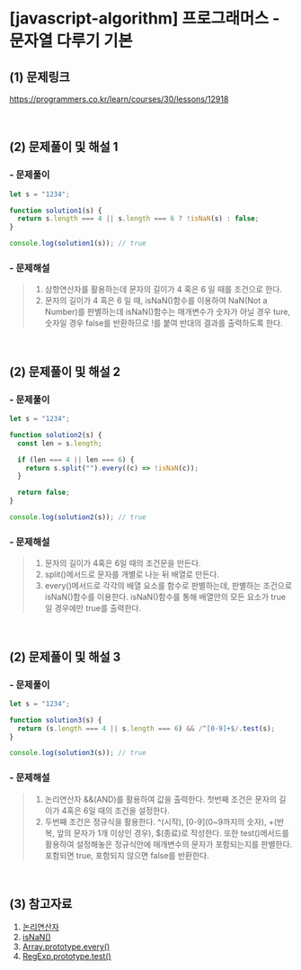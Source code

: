 # [javascript-algorithm] 프로그래머스 - 문자열 다루기 기본

## (1) 문제링크

<a href="https://programmers.co.kr/learn/courses/30/lessons/12918" target='_blank'>https://programmers.co.kr/learn/courses/30/lessons/12918</a>

<br>

## (2) 문제풀이 및 해설 1

### - 문제풀이

```javascript
let s = "1234";

function solution1(s) {
  return s.length === 4 || s.length === 6 ? !isNaN(s) : false;
}

console.log(solution1(s)); // true
```

### - 문제해설

> 1.  삼항연산자를 활용하는데 문자의 길이가 4 혹은 6 일 때를 조건으로 한다.<br>
> 2.  문자의 길이가 4 혹은 6 일 때, isNaN()함수를 이용하여 NaN(Not a Number)를 판별하는데 isNaN()함수는 매개변수가 숫자가 아닐 경우 ture, 숫자일 경우 false를 반환하므로 !를 붙여 반대의 결과를 출력하도록 한다.

<br>

## (2) 문제풀이 및 해설 2

### - 문제풀이

```javascript
let s = "1234";

function solution2(s) {
  const len = s.length;

  if (len === 4 || len === 6) {
    return s.split("").every((c) => !isNaN(c));
  }

  return false;
}

console.log(solution2(s)); // true
```

### - 문제해설

> 1.  문자의 길이가 4혹은 6일 때의 조건문을 만든다.<br>
> 2.  split()메서드로 문자를 개별로 나눈 뒤 배열로 만든다.<br>
> 3.  every()메서드로 각각의 배열 요소를 함수로 판별하는데, 판별하는 조건으로 isNaN()함수를 이용한다. isNaN()함수를 통해 배열안의 모든 요소가 true일 경우에만 true를 출력한다.

<br>

## (2) 문제풀이 및 해설 3

### - 문제풀이

```javascript
let s = "1234";

function solution3(s) {
  return (s.length === 4 || s.length === 6) && /^[0-9]+$/.test(s);
}

console.log(solution3(s)); // true
```

### - 문제해설

> 1.  논리연산자 &&(AND)를 활용하여 값을 출력한다. 첫번째 조건은 문자의 길이가 4혹은 6일 때의 조건을 설정한다.<br>
> 2.  두번째 조건은 정규식을 활용한다. ^(시작), [0-9](0~9까지의 숫자), +(반복, 앞의 문자가 1개 이상인 경우), $(종료)로 작성한다. 또한 test()메서드를 활용하여 설정해놓은 정규식안에 매개변수의 문자가 포함되는지를 판별한다. 포함되면 true, 포함되지 않으면 false를 반환한다.

<br>

## (3) 참고자료

1. <a href="https://ko.javascript.info/logical-operators" target='_blank'>논리연산자</a><br>
2. <a href="https://www.codingfactory.net/10383" target='_blank'>isNaN()</a><br>
3. <a href="https://developer.mozilla.org/ko/docs/Web/JavaScript/Reference/Global_Objects/Array/every" target='_blank'>Array.prototype.every()</a><br>
4. <a href="https://runebook.dev/ko/docs/javascript/global_objects/regexp/test" target='_blank'>RegExp.prototype.test()</a>
